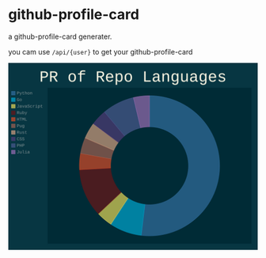 # github-profile-card

a github-profile-card generater.

you cam use `/api/{user}` to get your github-profile-card

!["my github-profile-card"](./chart/peter910820_profile.svg)